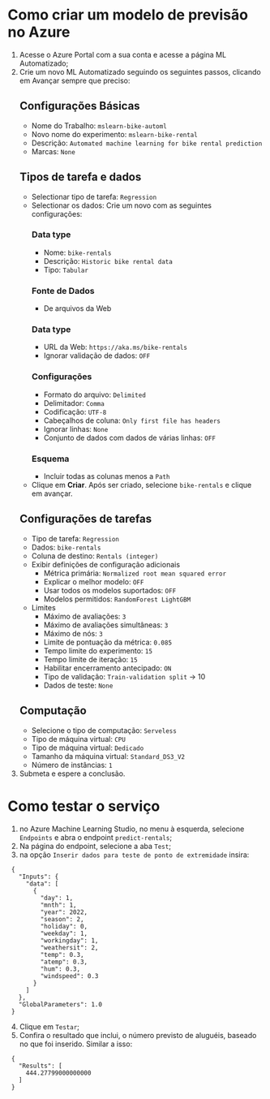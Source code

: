 # Como criar um modelo de previsão no Azure

1. Acesse o Azure Portal com a sua conta e acesse a página ML Automatizado;
2. Crie um novo ML Automatizado seguindo os seguintes passos, clicando em Avançar sempre que preciso:
   ## Configurações Básicas
   * Nome do Trabalho: `mslearn-bike-automl`
   * Novo nome do experimento: `mslearn-bike-rental`
   * Descrição: `Automated machine learning for bike rental prediction`
   * Marcas: `None`
   ## Tipos de tarefa e dados
   * Selectionar tipo de tarefa: `Regression`
   * Selectionar os dados: Crie um novo com as seguintes configurações:
       ### Data type
       * Nome: `bike-rentals`
       * Descrição: `Historic bike rental data`
       * Tipo: `Tabular`
       ### Fonte de Dados
       * De arquivos da Web
       ### Data type
       * URL da Web: `https://aka.ms/bike-rentals`
       * Ignorar validação de dados: `OFF`
       ### Configurações
       * Formato do arquivo: `Delimited`
       * Delimitador: `Comma`
       * Codificação: `UTF-8`
       * Cabeçalhos de coluna: `Only first file has headers`
       * Ignorar linhas: `None`
       * Conjunto de dados com dados de várias linhas: `OFF`
       ### Esquema
       * Incluir todas as colunas menos a `Path`
   * Clique em **Criar**. Após ser criado, selecione `bike-rentals` e clique em avançar.
   ## Configurações de tarefas
   * Tipo de tarefa: `Regression`
   * Dados: `bike-rentals`
   * Coluna de destino: `Rentals (integer)`
   * Exibir definições de configuração adicionais
       * Métrica primária: `Normalized root mean squared error`
       * Explicar o melhor modelo: `OFF`
       * Usar todos os modelos suportados: `OFF`
       * Modelos permitidos: `RandomForest LightGBM`
   * Limites
       * Máximo de avaliações: `3`
       * Máximo de avaliações simultâneas: `3`
       * Máximo de nós: `3`
       * Limite de pontuação da métrica: `0.085`
       * Tempo limite do experimento: `15`
       * Tempo limite de iteração: `15`
       * Habilitar encerramento antecipado: `ON`
       * Tipo de validação: `Train-validation split` -> 10
       * Dados de teste: `None`
   ## Computação
   * Selecione o tipo de computação: `Serveless`
   * Tipo de máquina virtual: `CPU`
   * Tipo de máquina virtual: `Dedicado`
   * Tamanho da máquina virtual: `Standard_DS3_V2`
   * Número de instâncias: `1`
4. Submeta e espere a conclusão.

# Como testar o serviço

1. no Azure Machine Learning Studio, no menu à esquerda, selecione `Endpoints` e abra o endpoint `predict-rentals`;
2. Na página do endpoint, selecione a aba `Test`;
3. na opção `Inserir dados para teste de ponto de extremidade` insira:
```
 {
   "Inputs": { 
     "data": [
       {
         "day": 1,
         "mnth": 1,   
         "year": 2022,
         "season": 2,
         "holiday": 0,
         "weekday": 1,
         "workingday": 1,
         "weathersit": 2, 
         "temp": 0.3, 
         "atemp": 0.3,
         "hum": 0.3,
         "windspeed": 0.3 
       }
     ]    
   },   
   "GlobalParameters": 1.0
 }
```
4. Clique em `Testar`;
5. Confira o resultado que inclui, o número previsto de aluguéis, baseado no que foi inserido. Similar a isso:
```
 {
   "Results": [
     444.27799000000000
   ]
 }
```
